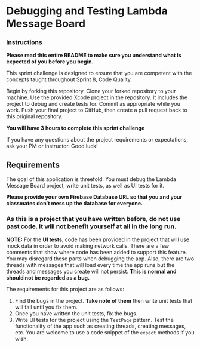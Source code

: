 # Debugging and Testing Lambda Message Board

### Instructions

**Please read this entire README to make sure you understand what is expected of you before you begin.**

This sprint challenge is designed to ensure that you are competent with the concepts taught throughout Sprint 8, Code Quality.

Begin by forking this repository. Clone your forked repository to your machine. Use the provided Xcode project in the repository. It includes the project to debug and create tests for. Commit as appropriate while you work. Push your final project to GitHub, then create a pull request back to this original repository.

**You will have 3 hours to complete this sprint challenge**

If you have any questions about the project requirements or expectations, ask your PM or instructor. Good luck!

## Requirements

The goal of this application is threefold. You must debug the Lambda Message Board project, write unit tests, as well as UI tests for it. 

**Please provide your own Firebase Database URL so that you and your classmates don't mess up the database for everyone.**

### As this is a project that you have written before, do not use past code. It will not benefit yourself at all in the long run.

**NOTE:** For the **UI tests**, code has been provided in the project that will use mock data in order to avoid making network calls. There are a few comments that show where code has been added to support this feature. You may disregard those parts when debugging the app. Also, there are two threads with messages that will load every time the app runs but the threads and messages you create will not persist. **This is normal and should not be regarded as a bug.**

The requirements for this project are as follows:

1. Find the bugs in the project. **Take note of them** then write unit tests that will fail until you fix them.
2. Once you have written the unit tests, fix the bugs.
3. Write UI tests for the project using the `TestPage` pattern. Test the functionality of the app such as creating threads, creating messages, etc. You are welcome to use a code snippet of the `expect` methods if you wish.
